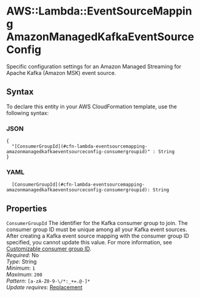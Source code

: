 # AWS::Lambda::EventSourceMapping AmazonManagedKafkaEventSourceConfig<a name="aws-properties-lambda-eventsourcemapping-amazonmanagedkafkaeventsourceconfig"></a>

Specific configuration settings for an Amazon Managed Streaming for Apache Kafka \(Amazon MSK\) event source\.

## Syntax<a name="aws-properties-lambda-eventsourcemapping-amazonmanagedkafkaeventsourceconfig-syntax"></a>

To declare this entity in your AWS CloudFormation template, use the following syntax:

### JSON<a name="aws-properties-lambda-eventsourcemapping-amazonmanagedkafkaeventsourceconfig-syntax.json"></a>

```
{
  "[ConsumerGroupId](#cfn-lambda-eventsourcemapping-amazonmanagedkafkaeventsourceconfig-consumergroupid)" : String
}
```

### YAML<a name="aws-properties-lambda-eventsourcemapping-amazonmanagedkafkaeventsourceconfig-syntax.yaml"></a>

```
  [ConsumerGroupId](#cfn-lambda-eventsourcemapping-amazonmanagedkafkaeventsourceconfig-consumergroupid): String
```

## Properties<a name="aws-properties-lambda-eventsourcemapping-amazonmanagedkafkaeventsourceconfig-properties"></a>

`ConsumerGroupId`  <a name="cfn-lambda-eventsourcemapping-amazonmanagedkafkaeventsourceconfig-consumergroupid"></a>
The identifier for the Kafka consumer group to join\. The consumer group ID must be unique among all your Kafka event sources\. After creating a Kafka event source mapping with the consumer group ID specified, you cannot update this value\. For more information, see [Customizable consumer group ID](https://docs.aws.amazon.com/lambda/latest/dg/with-msk.html#services-msk-consumer-group-id)\.  
*Required*: No  
*Type*: String  
*Minimum*: `1`  
*Maximum*: `200`  
*Pattern*: `[a-zA-Z0-9-\/*:_+=.@-]*`  
*Update requires*: [Replacement](https://docs.aws.amazon.com/AWSCloudFormation/latest/UserGuide/using-cfn-updating-stacks-update-behaviors.html#update-replacement)